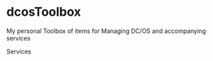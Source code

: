 # dcosToolbox
My personal Toolbox of items for Managing DC/OS and accompanying services

Services



